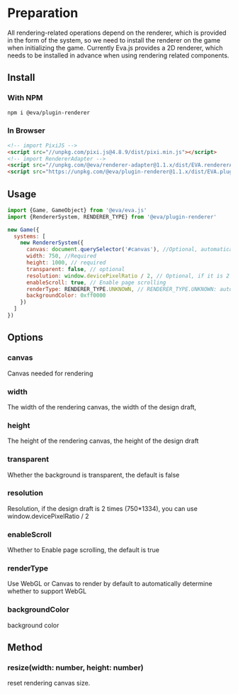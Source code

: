 # Preparation

All rendering-related operations depend on the renderer, which is provided in the form of the system, so we need to install the renderer on the game when initializing the game. Currently Eva.js provides a 2D renderer, which needs to be installed in advance when using rendering related components.

## Install

### With NPM
```bash
npm i @eva/plugin-renderer
```

### In Browser
```html
<!-- import PixiJS -->
<script src="//unpkg.com/pixi.js@4.8.9/dist/pixi.min.js"></script>
<!-- import RendererAdapter -->
<script src="//unpkg.com/@eva/renderer-adapter@1.1.x/dist/EVA.rendererAdapter.min.js"></script>
<script src="https://unpkg.com/@eva/plugin-renderer@1.1.x/dist/EVA.plugin.renderer.min.js"></script>
```

## Usage

```js
import {Game, GameObject} from '@eva/eva.js'
import {RendererSystem, RENDERER_TYPE} from '@eva/plugin-renderer'

new Game({
  systems: [
    new RendererSystem({
      canvas: document.querySelector('#canvas'), //Optional, automatically generate canvas and mount it on game.canvas
      width: 750, //Required
      height: 1000, // required
      transparent: false, // optional
      resolution: window.devicePixelRatio / 2, // Optional, if it is 2 times the image design, it can be divided by 2
      enableScroll: true, // Enable page scrolling
      renderType: RENDERER_TYPE.UNKNOWN, // RENDERER_TYPE.UNKNOWN: automatic judgment, RENDERER_TYPE.WEBGL/RENDERER_TYPE.CANVAS, it is recommended to use Canvas below android6.1.
      backgroundColor: 0xff0000
    })
  ]
})
```

## Options

### canvas

Canvas needed for rendering

### width

The width of the rendering canvas, the width of the design draft,

### height

The height of the rendering canvas, the height of the design draft

### transparent

Whether the background is transparent, the default is false

### resolution

Resolution, if the design draft is 2 times (750\*1334), you can use window.devicePixelRatio / 2

### enableScroll

Whether to Enable page scrolling, the default is true

### renderType

Use WebGL or Canvas to render by default to automatically determine whether to support WebGL

### backgroundColor

background color

## Method
### resize(width: number, height: number)

reset rendering canvas size.

<br/>
<br/>
<br/>
<br/>
<br/>